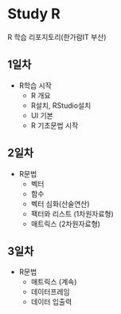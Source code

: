 # Study R
R 학습 리포지토리(한가람IT 부산)

## 1일차
- R학습 시작
  - R 개요
  - R설치, RStudio설치
  - UI 기본
  - R 기초문법 시작

## 2일차
- R문법
  - 벡터 
  - 함수
  - 벡터 심화(산술연산)
  - 팩터와 리스트 (1차원자료형)
  - 매트릭스 (2차원자료형)
  
## 3일차
- R문법
  - 매트릭스 (계속)
  - 데이터프레임
  - 데이터 입출력
